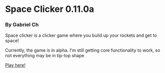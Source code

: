 # Space Clicker 0.11.0a
### By Gabriel Ch
Space clicker is a clicker game where you build up your rockets and get to space!

Currently, the game is in alpha. I'm still getting core functionality to work, so not everything may be in tip-top shape

[Play here!](https://garnet638.github.io/space-clicker/)
